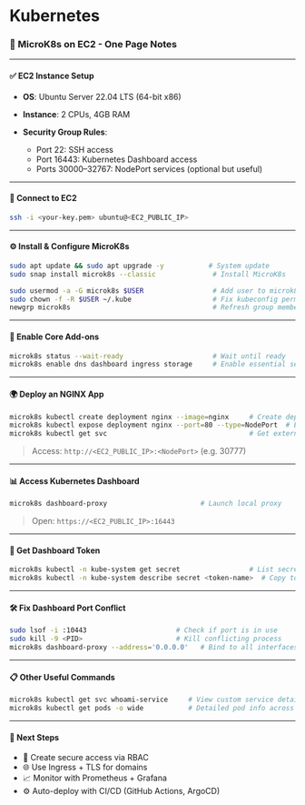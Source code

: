 # Kubernetes
### 🚀 MicroK8s on EC2 - One Page Notes

---

#### ✅ EC2 Instance Setup

* **OS**: Ubuntu Server 22.04 LTS (64-bit x86)
* **Instance**: 2 CPUs, 4GB RAM
* **Security Group Rules**:

  * Port 22: SSH access
  * Port 16443: Kubernetes Dashboard access
  * Ports 30000–32767: NodePort services (optional but useful)

---

#### 🔐 Connect to EC2

```bash
ssh -i <your-key.pem> ubuntu@<EC2_PUBLIC_IP>
```

---

#### ⚙️ Install & Configure MicroK8s

```bash
sudo apt update && sudo apt upgrade -y           # System update
sudo snap install microk8s --classic              # Install MicroK8s

sudo usermod -a -G microk8s $USER                 # Add user to microk8s group
sudo chown -f -R $USER ~/.kube                    # Fix kubeconfig permissions
newgrp microk8s                                   # Refresh group membership
```

---

#### 🚦 Enable Core Add-ons

```bash
microk8s status --wait-ready                      # Wait until ready
microk8s enable dns dashboard ingress storage     # Enable essential services
```

---

#### 🌍 Deploy an NGINX App

```bash
microk8s kubectl create deployment nginx --image=nginx     # Create deployment
microk8s kubectl expose deployment nginx --port=80 --type=NodePort  # Expose it
microk8s kubectl get svc                                   # Get external port
```

> Access: `http://<EC2_PUBLIC_IP>:<NodePort>` (e.g. 30777)

---

#### 📊 Access Kubernetes Dashboard

```bash
microk8s dashboard-proxy                       # Launch local proxy
```

> Open: `https://<EC2_PUBLIC_IP>:16443`

---

#### 🔑 Get Dashboard Token

```bash
microk8s kubectl -n kube-system get secret                 # List secrets
microk8s kubectl -n kube-system describe secret <token-name>  # Copy token
```

---

#### 🛠 Fix Dashboard Port Conflict

```bash
sudo lsof -i :10443                      # Check if port is in use
sudo kill -9 <PID>                       # Kill conflicting process
microk8s dashboard-proxy --address='0.0.0.0'   # Bind to all interfaces
```

---

#### 📋 Other Useful Commands

```bash
microk8s kubectl get svc whoami-service     # View custom service details
microk8s kubectl get pods -o wide           # Detailed pod info across nodes
```

---

#### 📌 Next Steps

* 👤 Create secure access via RBAC
* 🌐 Use Ingress + TLS for domains
* 📈 Monitor with Prometheus + Grafana
* ⚙️ Auto-deploy with CI/CD (GitHub Actions, ArgoCD)
